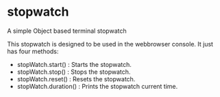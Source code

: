 # stopwatch

A simple Object based terminal stopwatch

This stopwatch is designed to be used in the webbrowser console.
It just has four methods:

 - stopWatch.start()  : Starts the stopwatch.
 - stopWatch.stop()  : Stops the stopwatch.
 - stopWatch.reset()  : Resets the stopwatch.
 - stopWatch.duration()  : Prints the stopwatch current time.
